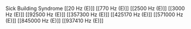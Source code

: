 Sick Building Syndrome
[[20 Hz (E)]]
[[770 Hz (E)]]
[[2500 Hz (E)]]
[[3000 Hz (E)]]
[[92500 Hz (E)]]
[[357300 Hz (E)]]
[[425170 Hz (E)]]
[[571000 Hz (E)]]
[[845000 Hz (E)]]
[[937410 Hz (E)]]